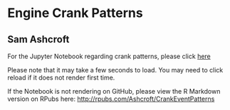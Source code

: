 # Engine Crank Patterns
## Sam Ashcroft

For the Jupyter Notebook regarding crank patterns, please click [here](https://github.com/S-Ashcroft/EngineCrankPatterns/blob/master/Crank%20Event%20Patterns%20Jupyter%20Notebook.ipynb) 

Please note that it may take a few seconds to load. You may need to click reload if it does not render first time.

If the Notebook is not rendering on GitHub, please view the R Markdown version on RPubs here: http://rpubs.com/Ashcroft/CrankEventPatterns
